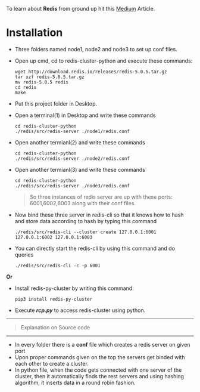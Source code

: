 To learn about **Redis** from ground up hit this [Medium](https://medium.com/@iamvishalkhare/create-a-redis-cluster-faa89c5a6bb4) Article.

# Installation
- Three folders named node1, node2 and node3 to set up conf files.
- Open up cmd, cd to redis-cluster-python and execute these commands:

  ```
  wget http://download.redis.io/releases/redis-5.0.5.tar.gz
  tar xzf redis-5.0.5.tar.gz
  mv redis-5.0.5 redis
  cd redis
  make
  ```


 - Put this project folder in Desktop.

 - Open a terminal(1) in Desktop and write these commands
 
   ```
   cd redis-cluster-python
   ./redis/src/redis-server ./node1/redis.conf
   ```

 - Open another termianl(2) and write these commands
 
   ```
   cd redis-cluster-python
   ./redis/src/redis-server ./node2/redis.conf
   ```

 - Open another termianl(3) and write these commands
 
   ```
   cd redis-cluster-python
   ./redis/src/redis-server ./node3/redis.conf
   ```
   >So three instances of redis server are up with these ports: 6001,6002,6003 along with their conf files. 
	
 - Now bind these three server in redis-cli so that it knows how to hash and store data according to hash by typing this command
 
   ```
   ./redis/src/redis-cli --cluster create 127.0.0.1:6001 127.0.0.1:6002 127.0.0.1:6003
   ```

 - You can directly start the redis-cli by using this command and do queries
   
   ```
   ./redis/src/redis-cli -c -p 6001
   ```
  **Or**
	
 - Install redis-py-cluster by writing this command:
	
   ```
   pip3 install redis-py-cluster
   ```

 - Execute ***rcp.py*** to access redis-cluster using python.

___
>Explanation on Source code
___

 - In every folder there is a **conf** file which creates a redis server on given port
 - Upon proper commands given on the top the servers get binded with each other to create a cluster.
 - In python file, when the code gets connected with one server of the cluster, then it automatically finds the rest servers and using hashing algorithm, it inserts data in a round robin fashion.





